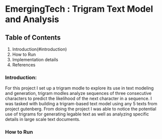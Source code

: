 # EmergingTech :  Trigram Text Model and Analysis

## Table of Contents 
1. Introduction(#introduction)
2. How to Run
3. Implementation details
4. References

   
### Introduction:
For this project I set up a trigram modle to explore its use in text modeling and generation, trigram modles analyze sequences of three consecutive characters to predict the likelihood of the next character in a sequence. I was tasked with building a trigram-based text model using any 5 texts from project gutenberg. From doing the project I was able to notice the potential use of trigrams for generating legable text as well as analyzing specific details in large scale text documents.

### How to Run

